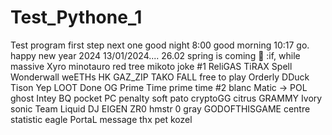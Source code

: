 # Test_Pythone_1
Test program
first step
next one
good night
8:00
good morning
10:17
go.
happy new year 2024
13/01/2024....
26.02 spring is coming
🎁
:if, while massive
Xyro 
minotauro
red tree
mikoto
joke #1
ReliGAS
TiRAX
Spell
Wonderwall
weETHs
HK
GAZ_ZIP
TAKO FALL
free to play
Orderly
DDuck
Tison
Yep
LOOT
Done
OG
Prime Time
prime time #2
blanc
Matic -> POL
ghost
Intey
BQ
pocket PC
penalty
soft
pato
cryptoGG
citrus
GRAMMY
Ivory 
sonic
Team Liquid
DJ
EIGEN
ZR0
hmstr 0
gray
GODOFTHISGAME
centre
statistic
eagle 
PortaL
message
thx
pet
kozel
